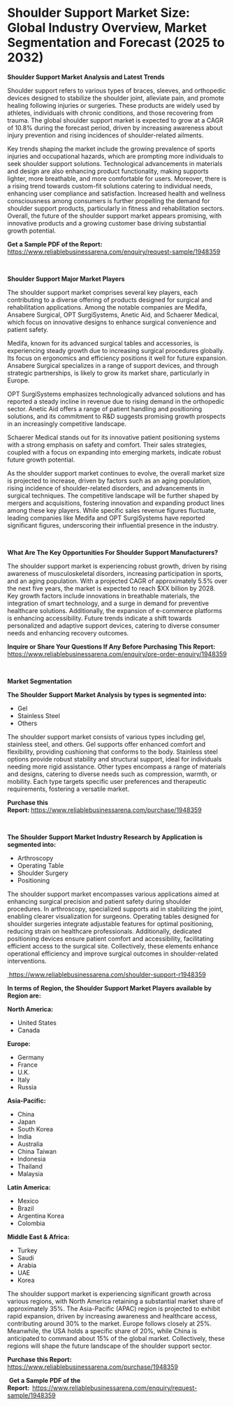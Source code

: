 <p><h1>Shoulder Support Market Size: Global Industry Overview, Market Segmentation and Forecast (2025 to 2032)</h1></p><p><strong>Shoulder Support Market Analysis and Latest Trends</strong></p>
<p><p>Shoulder support refers to various types of braces, sleeves, and orthopedic devices designed to stabilize the shoulder joint, alleviate pain, and promote healing following injuries or surgeries. These products are widely used by athletes, individuals with chronic conditions, and those recovering from trauma. The global shoulder support market is expected to grow at a CAGR of 10.8% during the forecast period, driven by increasing awareness about injury prevention and rising incidences of shoulder-related ailments.</p><p>Key trends shaping the market include the growing prevalence of sports injuries and occupational hazards, which are prompting more individuals to seek shoulder support solutions. Technological advancements in materials and design are also enhancing product functionality, making supports lighter, more breathable, and more comfortable for users. Moreover, there is a rising trend towards custom-fit solutions catering to individual needs, enhancing user compliance and satisfaction. Increased health and wellness consciousness among consumers is further propelling the demand for shoulder support products, particularly in fitness and rehabilitation sectors. Overall, the future of the shoulder support market appears promising, with innovative products and a growing customer base driving substantial growth potential.</p></p>
<p><strong>Get a Sample PDF of the Report:&nbsp;</strong> <a href="https://www.reliablebusinessarena.com/enquiry/request-sample/1948359?utm_campaign=3251&utm_medium=2&utm_source=Github&utm_content=ia&utm_term=13042025&utm_id=shoulder-support">https://www.reliablebusinessarena.com/enquiry/request-sample/1948359</a></p>
<p>&nbsp;</p>
<p><strong>Shoulder Support Major Market Players</strong></p>
<p><p>The shoulder support market comprises several key players, each contributing to a diverse offering of products designed for surgical and rehabilitation applications. Among the notable companies are Medifa, Ansabere Surgical, OPT SurgiSystems, Anetic Aid, and Schaerer Medical, which focus on innovative designs to enhance surgical convenience and patient safety.</p><p>Medifa, known for its advanced surgical tables and accessories, is experiencing steady growth due to increasing surgical procedures globally. Its focus on ergonomics and efficiency positions it well for future expansion. Ansabere Surgical specializes in a range of support devices, and through strategic partnerships, is likely to grow its market share, particularly in Europe.</p><p>OPT SurgiSystems emphasizes technologically advanced solutions and has reported a steady incline in revenue due to rising demand in the orthopedic sector. Anetic Aid offers a range of patient handling and positioning solutions, and its commitment to R&D suggests promising growth prospects in an increasingly competitive landscape.</p><p>Schaerer Medical stands out for its innovative patient positioning systems with a strong emphasis on safety and comfort. Their sales strategies, coupled with a focus on expanding into emerging markets, indicate robust future growth potential.</p><p>As the shoulder support market continues to evolve, the overall market size is projected to increase, driven by factors such as an aging population, rising incidence of shoulder-related disorders, and advancements in surgical techniques. The competitive landscape will be further shaped by mergers and acquisitions, fostering innovation and expanding product lines among these key players. While specific sales revenue figures fluctuate, leading companies like Medifa and OPT SurgiSystems have reported significant figures, underscoring their influential presence in the industry.</p></p>
<p>&nbsp;</p>
<p><strong>What Are The Key Opportunities For Shoulder Support Manufacturers?</strong></p>
<p><p>The shoulder support market is experiencing robust growth, driven by rising awareness of musculoskeletal disorders, increasing participation in sports, and an aging population. With a projected CAGR of approximately 5.5% over the next five years, the market is expected to reach $XX billion by 2028. Key growth factors include innovations in breathable materials, the integration of smart technology, and a surge in demand for preventive healthcare solutions. Additionally, the expansion of e-commerce platforms is enhancing accessibility. Future trends indicate a shift towards personalized and adaptive support devices, catering to diverse consumer needs and enhancing recovery outcomes.</p></p>
<p><strong>Inquire or Share Your Questions If Any Before Purchasing This Report:</strong> <a href="https://www.reliablebusinessarena.com/enquiry/pre-order-enquiry/1948359?utm_campaign=3251&utm_medium=2&utm_source=Github&utm_content=ia&utm_term=13042025&utm_id=shoulder-support">https://www.reliablebusinessarena.com/enquiry/pre-order-enquiry/1948359</a></p>
<p>&nbsp;</p>
<p><strong>Market Segmentation</strong></p>
<p><strong>The Shoulder Support Market Analysis by types is segmented into:</strong></p>
<p><ul><li>Gel</li><li>Stainless Steel</li><li>Others</li></ul></p>
<p><p>The shoulder support market consists of various types including gel, stainless steel, and others. Gel supports offer enhanced comfort and flexibility, providing cushioning that conforms to the body. Stainless steel options provide robust stability and structural support, ideal for individuals needing more rigid assistance. Other types encompass a range of materials and designs, catering to diverse needs such as compression, warmth, or mobility. Each type targets specific user preferences and therapeutic requirements, fostering a versatile market.</p></p>
<p><strong>Purchase this Report:&nbsp;</strong><a href="https://www.reliablebusinessarena.com/purchase/1948359?utm_campaign=3251&utm_medium=2&utm_source=Github&utm_content=ia&utm_term=13042025&utm_id=shoulder-support">https://www.reliablebusinessarena.com/purchase/1948359</a></p>
<p>&nbsp;</p>
<p><strong>The Shoulder Support Market Industry Research by Application is segmented into:</strong></p>
<p><ul><li>Arthroscopy</li><li>Operating Table</li><li>Shoulder Surgery</li><li>Positioning</li></ul></p>
<p><p>The shoulder support market encompasses various applications aimed at enhancing surgical precision and patient safety during shoulder procedures. In arthroscopy, specialized supports aid in stabilizing the joint, enabling clearer visualization for surgeons. Operating tables designed for shoulder surgeries integrate adjustable features for optimal positioning, reducing strain on healthcare professionals. Additionally, dedicated positioning devices ensure patient comfort and accessibility, facilitating efficient access to the surgical site. Collectively, these elements enhance operational efficiency and improve surgical outcomes in shoulder-related interventions.</p></p>
<p><a href="https://www.reliablebusinessarena.com/shoulder-support-r1948359?utm_campaign=3251&utm_medium=2&utm_source=Github&utm_content=ia&utm_term=13042025&utm_id=shoulder-support">&nbsp;https://www.reliablebusinessarena.com/shoulder-support-r1948359</a></p>
<p><strong>In terms of Region, the Shoulder Support Market Players available by Region are:</strong></p>
<p>
    <p> <strong> North America: </strong>
        <ul>
            <li>United States</li>
            <li>Canada</li>
        </ul>
        </p> 
    <p> <strong> Europe: </strong>
        <ul>
            <li>Germany</li>
            <li>France</li>
            <li>U.K.</li>
            <li>Italy</li>
            <li>Russia</li>
        </ul>
        </p> 
    <p> <strong> Asia-Pacific: </strong>
        <ul>
            <li>China</li>
            <li>Japan</li>
            <li>South Korea</li>
            <li>India</li>
            <li>Australia</li>
            <li>China Taiwan</li>
            <li>Indonesia</li>
            <li>Thailand</li>
            <li>Malaysia</li>
        </ul>
        </p> 
    <p> <strong> Latin America: </strong>
        <ul>
            <li>Mexico</li>
            <li>Brazil</li>
            <li>Argentina Korea</li>
            <li>Colombia</li>
        </ul>
        </p> 
    <p> <strong> Middle East & Africa: </strong>
        <ul>
            <li>Turkey</li>
            <li>Saudi</li>
            <li>Arabia</li>
            <li>UAE</li>
            <li>Korea</li>
        </ul>
    </p>
    </p>
<p><p>The shoulder support market is experiencing significant growth across various regions, with North America retaining a substantial market share of approximately 35%. The Asia-Pacific (APAC) region is projected to exhibit rapid expansion, driven by increasing awareness and healthcare access, contributing around 30% to the market. Europe follows closely at 25%. Meanwhile, the USA holds a specific share of 20%, while China is anticipated to command about 15% of the global market. Collectively, these regions will shape the future landscape of the shoulder support sector.</p></p>
<p><strong>Purchase this Report: </strong><a href="https://www.reliablebusinessarena.com/purchase/1948359?utm_campaign=3251&utm_medium=2&utm_source=Github&utm_content=ia&utm_term=13042025&utm_id=shoulder-support">https://www.reliablebusinessarena.com/purchase/1948359</a></p>
<p>&nbsp;<strong>Get a Sample PDF of the Report:&nbsp;&nbsp;</strong><a href="https://www.reliablebusinessarena.com/enquiry/request-sample/1948359?utm_campaign=3251&utm_medium=2&utm_source=Github&utm_content=ia&utm_term=13042025&utm_id=shoulder-support">https://www.reliablebusinessarena.com/enquiry/request-sample/1948359</a></p>
<p><strong></strong></p>
<p><p></p><p></p><p></p></p>